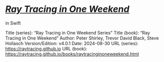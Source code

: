 # [_Ray Tracing in One Weekend_](https://raytracing.github.io/books/RayTracingInOneWeekend.html)
 in Swift

Title (series): “Ray Tracing in One Weekend Series”
Title (book): “Ray Tracing in One Weekend”
Author: Peter Shirley, Trevor David Black, Steve Hollasch
Version/Edition: v4.0.1
Date: 2024-08-30
URL (series): https://raytracing.github.io
URL (book): https://raytracing.github.io/books/raytracinginoneweekend.html
